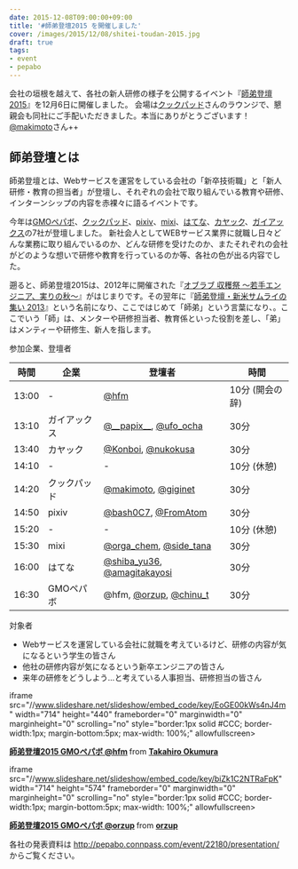 ```yaml
---
date: 2015-12-08T09:00:00+09:00
title: '#師弟登壇2015 を開催しました'
cover: /images/2015/12/08/shitei-toudan-2015.jpg
draft: true
tags:
- event
- pepabo
---
```

会社の垣根を越えて、各社の新人研修の様子を公開するイベント『[師弟登壇2015](http://pepabo.connpass.com/event/22180/)』を12月6日に開催しました。
会場は[クックパッド](//cookpad.com)さんのラウンジで、懇親会も同社にご手配いただきました。本当にありがとうございます！ [@makimoto](//twitter.com/makimoto)さん++

師弟登壇とは
---

師弟登壇とは、Webサービスを運営をしている会社の「新卒技術職」と「新人研修・教育の担当者」が登壇し、それぞれの会社で取り組んでいる教育や研修、インターンシップの内容を赤裸々に語るイベントです。

今年は[GMOペパボ](//pepabo.com)、[クックパッド](//cookpad.com/)、[pixiv](//www.pixiv.net/)、[mixi](//mixi.jp/)、[はてな](//www.hatena.ne.jp/)、[カヤック](//www.kayac.com/)、[ガイアックス](//www.gaiax.co.jp/)の7社が登壇しました。
新社会人としてWEBサービス業界に就職し日々どんな業務に取り組んでいるのか、どんな研修を受けたのか、またそれぞれの会社がどのような想いで研修や教育を行っているのか等、各社の色が出る内容でした。

遡ると、師弟登壇2015は、2012年に開催された『[オブラブ 収穫祭 〜若手エンジニア、実りの秋〜](https://esminc.doorkeeper.jp/events/1746)』がはじまりです。その翌年に『[師弟登壇・新米サムライの集い 2013](https://kiban.doorkeeper.jp/events/5291)』という名前になり、ここではじめて「師弟」という言葉になり、。ここでいう「師」は、メンターや研修担当者、教育係といった役割を差し、「弟」はメンティーや研修生、新人を指します。

参加企業、登壇者

時間  | 企業         | 登壇者                                                                                 | 時間
----- | ------------ | -------------------------------------------------------------------------------------- | -------
13:00 | -            | [@hfm](//twitter.com/hfm)                                                              | 10分 (開会の辞)
13:10 | ガイアックス | [@\_\_papix\_\_](//twitter.com/__papix__), [@ufo_ocha](https://twitter.com/ufo_ocha)             | 30分
13:40 | カヤック     | [@Konboi](//twitter.com/Konboi), [@nukokusa](//twitter.com/nukokusa)                   | 30分
14:10 | -            | -                                                                                      | 10分 (休憩)
14:20 | クックパッド | [@makimoto](//twitter.com/makimoto), [@giginet](//twitter.com/giginet)                 | 30分
14:50 | pixiv        | [@bash0C7](//twitter.com/bash0C7), [@FromAtom](//twitter.com/FromAtom)                 | 30分
15:20 | -            | -                                                                                      | 10分 (休憩)
15:30 | mixi         | [@orga_chem](//twitter.com/orga_chem), [@side_tana](//twitter.com/side_tana)           | 30分
16:00 | はてな       | [@shiba_yu36](//twitter.com/shiba_yu36), [@amagitakayosi](//twitter.com/amagitakayosi) | 30分
16:30 | GMOペパボ    | @hfm, [@orzup](//twitter.com/orzup), [@chinu_t](//twitter.com/chinu_t)                 | 30分

対象者

* Webサービスを運営している会社に就職を考えているけど、研修の内容が気になるという学生の皆さん
* 他社の研修内容が気になるという新卒エンジニアの皆さん
* 来年の研修をどうしよう...と考えている人事担当、研修担当の皆さん

iframe src="//www.slideshare.net/slideshow/embed_code/key/EoGE00kWs4nJ4m" width="714" height="440" frameborder="0" marginwidth="0" marginheight="0" scrolling="no" style="border:1px solid #CCC; border-width:1px; margin-bottom:5px; max-width: 100%;" allowfullscreen> </iframe> <div style="margin-bottom:5px"> <strong> <a href="//www.slideshare.net/hifumis/20151206shiteitoudan2015" title="師弟登壇2015 GMOペパボ @hfm" target="_blank">師弟登壇2015 GMOペパボ @hfm</a> </strong> from <strong><a href="//www.slideshare.net/hifumis" target="_blank">Takahiro Okumura</a></strong> </div>


iframe src="//www.slideshare.net/slideshow/embed_code/key/biZk1C2NTRaFpK" width="714" height="574" frameborder="0" marginwidth="0" marginheight="0" scrolling="no" style="border:1px solid #CCC; border-width:1px; margin-bottom:5px; max-width: 100%;" allowfullscreen> </iframe> <div style="margin-bottom:5px"> <strong> <a href="//www.slideshare.net/orzup/2015-gmo-orzup" title="師弟登壇2015 GMOペパボ @orzup" target="_blank">師弟登壇2015 GMOペパボ @orzup</a> </strong> from <strong><a href="//www.slideshare.net/orzup" target="_blank">orzup</a></strong> </div>

各社の発表資料は http://pepabo.connpass.com/event/22180/presentation/ からご覧ください。
